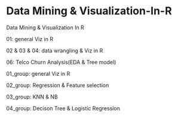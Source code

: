 # Data Mining & Visualization-In-R
Data Mining & Visualization In R

01: general Viz in R

02 & 03 & 04: data wrangling & Viz in R

06: Telco Churn Analysis(EDA & Tree model)

01_group: general Viz in R

02_group: Regression & Feature selection 

03_group: KNN & NB

04_group: Decison Tree & Logistic Regression 
